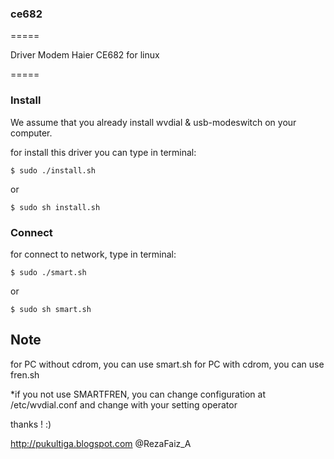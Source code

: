 ### ce682
=====

Driver Modem Haier CE682 for linux

=====
### Install

We assume that you already install wvdial & usb-modeswitch on your computer.

for install this driver you can type in terminal:

`$ sudo ./install.sh `

or 

`$ sudo sh install.sh `

### Connect

for connect to network, type in terminal:

`$ sudo ./smart.sh`

or 

`$ sudo sh smart.sh`


## Note

for PC without cdrom, you can use smart.sh
for PC with cdrom, you can use fren.sh


*if you not use SMARTFREN, you can change configuration at /etc/wvdial.conf and change with your setting operator

thanks ! :)


http://pukultiga.blogspot.com
@RezaFaiz_A


